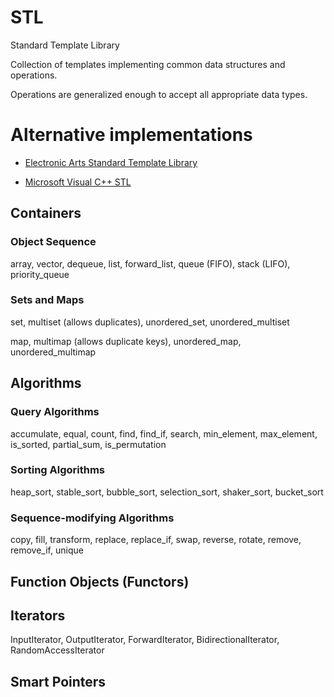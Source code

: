 # STL

Standard Template Library

Collection of templates implementing common data structures and operations.

Operations are generalized enough to accept all appropriate data types.

# Alternative implementations

- [Electronic Arts Standard Template Library](https://github.com/electronicarts/EASTL)

- [Microsoft Visual C++ STL](https://github.com/microsoft/stl)


## Containers

### Object Sequence

array, vector, dequeue, list, forward_list, queue (FIFO), stack (LIFO), priority_queue

### Sets and Maps

set, multiset (allows duplicates), unordered_set, unordered_multiset

map,  multimap (allows duplicate keys), unordered_map, unordered_multimap


## Algorithms

### Query Algorithms

accumulate, equal, count, find, find_if, search, min_element, max_element, is_sorted, partial_sum, is_permutation

### Sorting Algorithms

heap_sort, stable_sort, bubble_sort, selection_sort, shaker_sort, bucket_sort

### Sequence-modifying Algorithms

copy, fill, transform, replace, replace_if, swap, reverse, rotate, remove, remove_if, unique

## Function Objects (Functors)

## Iterators

InputIterator, OutputIterator, ForwardIterator, BidirectionalIterator, RandomAccessIterator

## Smart Pointers

